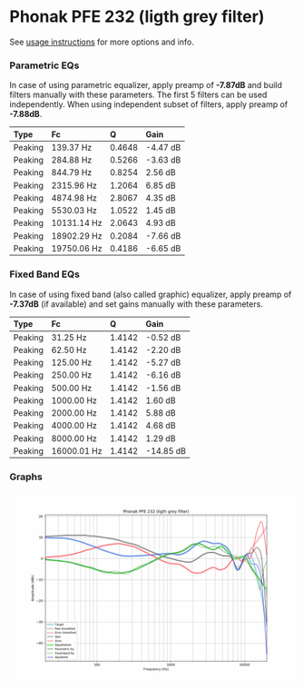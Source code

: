 # Phonak PFE 232 (ligth grey filter)
See [usage instructions](https://github.com/jaakkopasanen/AutoEq#usage) for more options and info.

### Parametric EQs
In case of using parametric equalizer, apply preamp of **-7.87dB** and build filters manually
with these parameters. The first 5 filters can be used independently.
When using independent subset of filters, apply preamp of **-7.88dB**.

| Type    | Fc          |      Q | Gain     |
|:--------|:------------|:-------|:---------|
| Peaking | 139.37 Hz   | 0.4648 | -4.47 dB |
| Peaking | 284.88 Hz   | 0.5266 | -3.63 dB |
| Peaking | 844.79 Hz   | 0.8254 | 2.56 dB  |
| Peaking | 2315.96 Hz  | 1.2064 | 6.85 dB  |
| Peaking | 4874.98 Hz  | 2.8067 | 4.35 dB  |
| Peaking | 5530.03 Hz  | 1.0522 | 1.45 dB  |
| Peaking | 10131.14 Hz | 2.0643 | 4.93 dB  |
| Peaking | 18902.29 Hz | 0.2084 | -7.66 dB |
| Peaking | 19750.06 Hz | 0.4186 | -6.65 dB |

### Fixed Band EQs
In case of using fixed band (also called graphic) equalizer, apply preamp of **-7.37dB**
(if available) and set gains manually with these parameters.

| Type    | Fc          |      Q | Gain      |
|:--------|:------------|:-------|:----------|
| Peaking | 31.25 Hz    | 1.4142 | -0.52 dB  |
| Peaking | 62.50 Hz    | 1.4142 | -2.20 dB  |
| Peaking | 125.00 Hz   | 1.4142 | -5.27 dB  |
| Peaking | 250.00 Hz   | 1.4142 | -6.16 dB  |
| Peaking | 500.00 Hz   | 1.4142 | -1.56 dB  |
| Peaking | 1000.00 Hz  | 1.4142 | 1.60 dB   |
| Peaking | 2000.00 Hz  | 1.4142 | 5.88 dB   |
| Peaking | 4000.00 Hz  | 1.4142 | 4.68 dB   |
| Peaking | 8000.00 Hz  | 1.4142 | 1.29 dB   |
| Peaking | 16000.01 Hz | 1.4142 | -14.85 dB |

### Graphs
![](./Phonak%20PFE%20232%20(ligth%20grey%20filter).png)